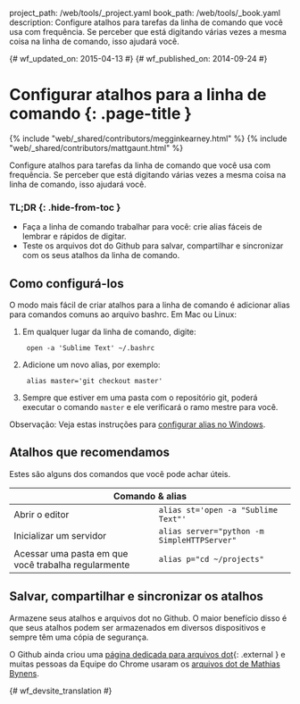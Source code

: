 project_path: /web/tools/_project.yaml
book_path: /web/tools/_book.yaml
description: Configure atalhos para tarefas da linha de comando que você usa com frequência. Se perceber que está digitando várias vezes a mesma coisa na linha de comando, isso ajudará você.

{# wf_updated_on: 2015-04-13 #}
{# wf_published_on: 2014-09-24 #}

# Configurar atalhos para a linha de comando {: .page-title }

{% include "web/_shared/contributors/megginkearney.html" %}
{% include "web/_shared/contributors/mattgaunt.html" %}

Configure atalhos para tarefas da linha de comando que você usa com frequência. Se perceber que está digitando várias vezes a mesma coisa na linha de comando, isso ajudará você.


### TL;DR {: .hide-from-toc }
- Faça a linha de comando trabalhar para você: crie alias fáceis de lembrar e rápidos de digitar.
- Teste os arquivos dot do Github para salvar, compartilhar e sincronizar com os seus atalhos da linha de comando.


## Como configurá-los

O modo mais fácil de criar atalhos para a linha de comando é adicionar alias para comandos
comuns ao arquivo bashrc. Em Mac ou Linux:

1. Em qualquer lugar da linha de comando, digite:

        open -a 'Sublime Text' ~/.bashrc

2. Adicione um novo alias, por exemplo:

        alias master='git checkout master'

3. Sempre que estiver em uma pasta com o repositório git, poderá executar o comando
   `master` e ele verificará o ramo mestre para você.

Observação: Veja estas instruções para [configurar alias no
Windows](https://msdn.microsoft.com/en-us/library/windows/desktop/ms682057(v=vs.85).aspx).

## Atalhos que recomendamos

Estes são alguns dos comandos que você pode achar úteis.

<table class="responsive">
  <thead>
    <tr>
      <th colspan="2" data-th="Command">Comando &amp; alias</th>
    </tr>
  </thead>
  <tbody>
    <tr>
      <td data-th="Command">Abrir o editor</td>
      <td data-th="Alias"><code>alias st='open -a "Sublime Text"'</code></td>
    </tr>
    <tr>
      <td data-th="Command">Inicializar um servidor</td>
      <td data-th="Alias"><code>alias server="python -m SimpleHTTPServer"</code></td>
    </tr>
    <tr>
      <td data-th="Command">Acessar uma pasta em que você trabalha regularmente</td>
      <td data-th="Alias"><code>alias p="cd ~/projects"</code></td>
    </tr>
  </tbody>
</table>


## Salvar, compartilhar e sincronizar os atalhos

Armazene seus atalhos e arquivos dot no Github. O maior benefício disso é
que seus atalhos podem ser armazenados em diversos dispositivos e sempre têm uma cópia de segurança.

O Github ainda criou uma [página dedicada para arquivos dot](https://dotfiles.github.io/){: .external }
e muitas pessoas da Equipe do Chrome usaram os
[arquivos dot de Mathias Bynens](https://github.com/mathiasbynens/dotfiles).




{# wf_devsite_translation #}
